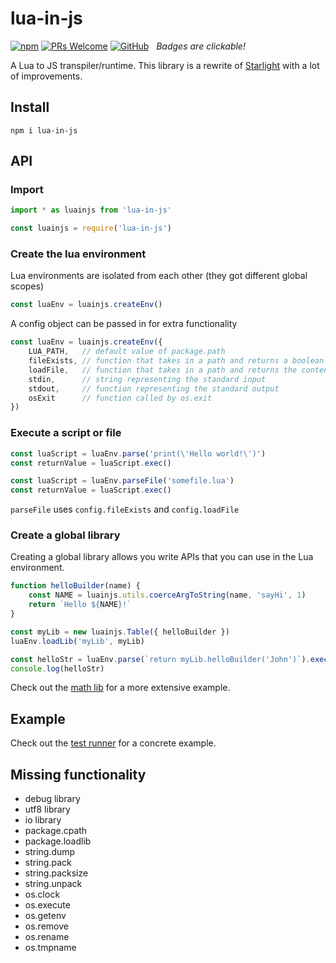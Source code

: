 # lua-in-js

[![npm](https://img.shields.io/npm/v/lua-in-js.svg?style=flat-square)](https://www.npmjs.com/package/lua-in-js)
[![PRs Welcome](https://img.shields.io/badge/PRs-welcome-blue.svg?style=flat-square)](./CONTRIBUTING.md)
[![GitHub](https://img.shields.io/github/license/teoxoy/lua-in-js.svg?style=flat-square&color=blue)](./LICENSE)
&nbsp;&nbsp;_Badges are clickable!_

A Lua to JS transpiler/runtime. This library is a rewrite of [Starlight](https://github.com/paulcuth/starlight) with a lot of improvements.

## Install

```
npm i lua-in-js
```

## API

### Import

```js
import * as luainjs from 'lua-in-js'
```

```js
const luainjs = require('lua-in-js')
```

### Create the lua environment

Lua environments are isolated from each other (they got different global scopes)

```js
const luaEnv = luainjs.createEnv()
```

A config object can be passed in for extra functionality

```js
const luaEnv = luainjs.createEnv({
    LUA_PATH,   // default value of package.path
    fileExists, // function that takes in a path and returns a boolean
    loadFile,   // function that takes in a path and returns the content of a file
    stdin,      // string representing the standard input
    stdout,     // function representing the standard output
    osExit      // function called by os.exit
})
```

### Execute a script or file

```js
const luaScript = luaEnv.parse('print(\'Hello world!\')')
const returnValue = luaScript.exec()
```

```js
const luaScript = luaEnv.parseFile('somefile.lua')
const returnValue = luaScript.exec()
```

`parseFile` uses `config.fileExists` and `config.loadFile`

### Create a global library

Creating a global library allows you write APIs that you can use in the Lua environment.

```js
function helloBuilder(name) {
    const NAME = luainjs.utils.coerceArgToString(name, 'sayHi', 1)
    return `Hello ${NAME}!`
}

const myLib = new luainjs.Table({ helloBuilder })
luaEnv.loadLib('myLib', myLib)

const helloStr = luaEnv.parse(`return myLib.helloBuilder('John')`).exec()
console.log(helloStr)
```

Check out the [math lib](./src/lib/math.ts) for a more extensive example.

## Example

Check out the [test runner](./tests/test.js) for a concrete example.

## Missing functionality

 - debug library
 - utf8 library
 - io library
 - package.cpath
 - package.loadlib
 - string.dump
 - string.pack
 - string.packsize
 - string.unpack
 - os.clock
 - os.execute
 - os.getenv
 - os.remove
 - os.rename
 - os.tmpname
